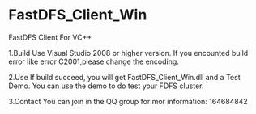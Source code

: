 # FastDFS_Client_Win
FastDFS Client For VC++

1.Build
  Use Visual Studio 2008 or higher version.
  If you encounted build error like error C2001,please change the encoding.
  
2.Use
  If build succeed, you will get FastDFS_Client_Win.dll and a Test Demo.
  You can use the demo to do test your FDFS cluster.

3.Contact
  You can join in the QQ group for mor information: 164684842
